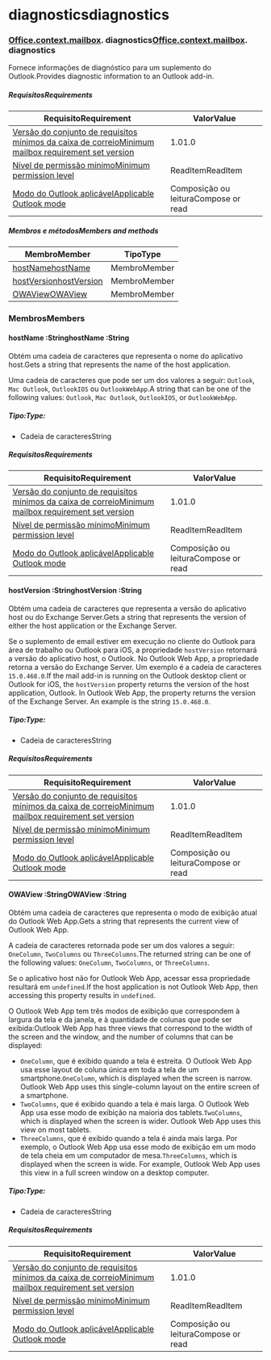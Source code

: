 
# <a name="diagnostics"></a><span data-ttu-id="c91b1-101">diagnostics</span><span class="sxs-lookup"><span data-stu-id="c91b1-101">diagnostics</span></span>

### <span data-ttu-id="c91b1-p101">[Office](Office.md)[.context](Office.context.md)[.mailbox](Office.context.mailbox.md). diagnostics</span><span class="sxs-lookup"><span data-stu-id="c91b1-p101">[Office](Office.md)[.context](Office.context.md)[.mailbox](Office.context.mailbox.md). diagnostics</span></span>

<span data-ttu-id="c91b1-104">Fornece informações de diagnóstico para um suplemento do Outlook.</span><span class="sxs-lookup"><span data-stu-id="c91b1-104">Provides diagnostic information to an Outlook add-in.</span></span>

##### <a name="requirements"></a><span data-ttu-id="c91b1-105">Requisitos</span><span class="sxs-lookup"><span data-stu-id="c91b1-105">Requirements</span></span>

|<span data-ttu-id="c91b1-106">Requisito</span><span class="sxs-lookup"><span data-stu-id="c91b1-106">Requirement</span></span>| <span data-ttu-id="c91b1-107">Valor</span><span class="sxs-lookup"><span data-stu-id="c91b1-107">Value</span></span>|
|---|---|
|[<span data-ttu-id="c91b1-108">Versão do conjunto de requisitos mínimos da caixa de correio</span><span class="sxs-lookup"><span data-stu-id="c91b1-108">Minimum mailbox requirement set version</span></span>](/javascript/office/requirement-sets/outlook-api-requirement-sets)| <span data-ttu-id="c91b1-109">1.0</span><span class="sxs-lookup"><span data-stu-id="c91b1-109">1.0</span></span>|
|[<span data-ttu-id="c91b1-110">Nível de permissão mínimo</span><span class="sxs-lookup"><span data-stu-id="c91b1-110">Minimum permission level</span></span>](https://docs.microsoft.com/outlook/add-ins/understanding-outlook-add-in-permissions)| <span data-ttu-id="c91b1-111">ReadItem</span><span class="sxs-lookup"><span data-stu-id="c91b1-111">ReadItem</span></span>|
|[<span data-ttu-id="c91b1-112">Modo do Outlook aplicável</span><span class="sxs-lookup"><span data-stu-id="c91b1-112">Applicable Outlook mode</span></span>](https://docs.microsoft.com/outlook/add-ins/#extension-points)| <span data-ttu-id="c91b1-113">Composição ou leitura</span><span class="sxs-lookup"><span data-stu-id="c91b1-113">Compose or read</span></span>|

##### <a name="members-and-methods"></a><span data-ttu-id="c91b1-114">Membros e métodos</span><span class="sxs-lookup"><span data-stu-id="c91b1-114">Members and methods</span></span>

| <span data-ttu-id="c91b1-115">Membro</span><span class="sxs-lookup"><span data-stu-id="c91b1-115">Member</span></span> | <span data-ttu-id="c91b1-116">Tipo</span><span class="sxs-lookup"><span data-stu-id="c91b1-116">Type</span></span> |
|--------|------|
| [<span data-ttu-id="c91b1-117">hostName</span><span class="sxs-lookup"><span data-stu-id="c91b1-117">hostName</span></span>](#hostname-string) | <span data-ttu-id="c91b1-118">Membro</span><span class="sxs-lookup"><span data-stu-id="c91b1-118">Member</span></span> |
| [<span data-ttu-id="c91b1-119">hostVersion</span><span class="sxs-lookup"><span data-stu-id="c91b1-119">hostVersion</span></span>](#hostversion-string) | <span data-ttu-id="c91b1-120">Membro</span><span class="sxs-lookup"><span data-stu-id="c91b1-120">Member</span></span> |
| [<span data-ttu-id="c91b1-121">OWAView</span><span class="sxs-lookup"><span data-stu-id="c91b1-121">OWAView</span></span>](#owaview-string) | <span data-ttu-id="c91b1-122">Membro</span><span class="sxs-lookup"><span data-stu-id="c91b1-122">Member</span></span> |

### <a name="members"></a><span data-ttu-id="c91b1-123">Membros</span><span class="sxs-lookup"><span data-stu-id="c91b1-123">Members</span></span>

####  <a name="hostname-string"></a><span data-ttu-id="c91b1-124">hostName :String</span><span class="sxs-lookup"><span data-stu-id="c91b1-124">hostName :String</span></span>

<span data-ttu-id="c91b1-125">Obtém uma cadeia de caracteres que representa o nome do aplicativo host.</span><span class="sxs-lookup"><span data-stu-id="c91b1-125">Gets a string that represents the name of the host application.</span></span>

<span data-ttu-id="c91b1-126">Uma cadeia de caracteres que pode ser um dos valores a seguir: `Outlook`, `Mac Outlook`, `OutlookIOS` ou `OutlookWebApp`.</span><span class="sxs-lookup"><span data-stu-id="c91b1-126">A string that can be one of the following values: `Outlook`, `Mac Outlook`, `OutlookIOS`, or `OutlookWebApp`.</span></span>

##### <a name="type"></a><span data-ttu-id="c91b1-127">Tipo:</span><span class="sxs-lookup"><span data-stu-id="c91b1-127">Type:</span></span>

*   <span data-ttu-id="c91b1-128">Cadeia de caracteres</span><span class="sxs-lookup"><span data-stu-id="c91b1-128">String</span></span>

##### <a name="requirements"></a><span data-ttu-id="c91b1-129">Requisitos</span><span class="sxs-lookup"><span data-stu-id="c91b1-129">Requirements</span></span>

|<span data-ttu-id="c91b1-130">Requisito</span><span class="sxs-lookup"><span data-stu-id="c91b1-130">Requirement</span></span>| <span data-ttu-id="c91b1-131">Valor</span><span class="sxs-lookup"><span data-stu-id="c91b1-131">Value</span></span>|
|---|---|
|[<span data-ttu-id="c91b1-132">Versão do conjunto de requisitos mínimos da caixa de correio</span><span class="sxs-lookup"><span data-stu-id="c91b1-132">Minimum mailbox requirement set version</span></span>](/javascript/office/requirement-sets/outlook-api-requirement-sets)| <span data-ttu-id="c91b1-133">1.0</span><span class="sxs-lookup"><span data-stu-id="c91b1-133">1.0</span></span>|
|[<span data-ttu-id="c91b1-134">Nível de permissão mínimo</span><span class="sxs-lookup"><span data-stu-id="c91b1-134">Minimum permission level</span></span>](https://docs.microsoft.com/outlook/add-ins/understanding-outlook-add-in-permissions)| <span data-ttu-id="c91b1-135">ReadItem</span><span class="sxs-lookup"><span data-stu-id="c91b1-135">ReadItem</span></span>|
|[<span data-ttu-id="c91b1-136">Modo do Outlook aplicável</span><span class="sxs-lookup"><span data-stu-id="c91b1-136">Applicable Outlook mode</span></span>](https://docs.microsoft.com/outlook/add-ins/#extension-points)| <span data-ttu-id="c91b1-137">Composição ou leitura</span><span class="sxs-lookup"><span data-stu-id="c91b1-137">Compose or read</span></span>|

####  <a name="hostversion-string"></a><span data-ttu-id="c91b1-138">hostVersion :String</span><span class="sxs-lookup"><span data-stu-id="c91b1-138">hostVersion :String</span></span>

<span data-ttu-id="c91b1-139">Obtém uma cadeia de caracteres que representa a versão do aplicativo host ou do Exchange Server.</span><span class="sxs-lookup"><span data-stu-id="c91b1-139">Gets a string that represents the version of either the host application or the Exchange Server.</span></span>

<span data-ttu-id="c91b1-p102">Se o suplemento de email estiver em execução no cliente do Outlook para área de trabalho ou Outlook para iOS, a propriedade `hostVersion` retornará a versão do aplicativo host, o Outlook. No Outlook Web App, a propriedade retorna a versão do Exchange Server. Um exemplo é a cadeia de caracteres `15.0.468.0`.</span><span class="sxs-lookup"><span data-stu-id="c91b1-p102">If the mail add-in is running on the Outlook desktop client or Outlook for iOS, the `hostVersion` property returns the version of the host application, Outlook. In Outlook Web App, the property returns the version of the Exchange Server. An example is the string `15.0.468.0`.</span></span>

##### <a name="type"></a><span data-ttu-id="c91b1-143">Tipo:</span><span class="sxs-lookup"><span data-stu-id="c91b1-143">Type:</span></span>

*   <span data-ttu-id="c91b1-144">Cadeia de caracteres</span><span class="sxs-lookup"><span data-stu-id="c91b1-144">String</span></span>

##### <a name="requirements"></a><span data-ttu-id="c91b1-145">Requisitos</span><span class="sxs-lookup"><span data-stu-id="c91b1-145">Requirements</span></span>

|<span data-ttu-id="c91b1-146">Requisito</span><span class="sxs-lookup"><span data-stu-id="c91b1-146">Requirement</span></span>| <span data-ttu-id="c91b1-147">Valor</span><span class="sxs-lookup"><span data-stu-id="c91b1-147">Value</span></span>|
|---|---|
|[<span data-ttu-id="c91b1-148">Versão do conjunto de requisitos mínimos da caixa de correio</span><span class="sxs-lookup"><span data-stu-id="c91b1-148">Minimum mailbox requirement set version</span></span>](/javascript/office/requirement-sets/outlook-api-requirement-sets)| <span data-ttu-id="c91b1-149">1.0</span><span class="sxs-lookup"><span data-stu-id="c91b1-149">1.0</span></span>|
|[<span data-ttu-id="c91b1-150">Nível de permissão mínimo</span><span class="sxs-lookup"><span data-stu-id="c91b1-150">Minimum permission level</span></span>](https://docs.microsoft.com/outlook/add-ins/understanding-outlook-add-in-permissions)| <span data-ttu-id="c91b1-151">ReadItem</span><span class="sxs-lookup"><span data-stu-id="c91b1-151">ReadItem</span></span>|
|[<span data-ttu-id="c91b1-152">Modo do Outlook aplicável</span><span class="sxs-lookup"><span data-stu-id="c91b1-152">Applicable Outlook mode</span></span>](https://docs.microsoft.com/outlook/add-ins/#extension-points)| <span data-ttu-id="c91b1-153">Composição ou leitura</span><span class="sxs-lookup"><span data-stu-id="c91b1-153">Compose or read</span></span>|

####  <a name="owaview-string"></a><span data-ttu-id="c91b1-154">OWAView :String</span><span class="sxs-lookup"><span data-stu-id="c91b1-154">OWAView :String</span></span>

<span data-ttu-id="c91b1-155">Obtém uma cadeia de caracteres que representa o modo de exibição atual do Outlook Web App.</span><span class="sxs-lookup"><span data-stu-id="c91b1-155">Gets a string that represents the current view of Outlook Web App.</span></span>

<span data-ttu-id="c91b1-156">A cadeia de caracteres retornada pode ser um dos valores a seguir: `OneColumn`, `TwoColumns` ou `ThreeColumns`.</span><span class="sxs-lookup"><span data-stu-id="c91b1-156">The returned string can be one of the following values: `OneColumn`, `TwoColumns`, or `ThreeColumns`.</span></span>

<span data-ttu-id="c91b1-157">Se o aplicativo host não for Outlook Web App, acessar essa propriedade resultará em `undefined`.</span><span class="sxs-lookup"><span data-stu-id="c91b1-157">If the host application is not Outlook Web App, then accessing this property results in `undefined`.</span></span>

<span data-ttu-id="c91b1-158">O Outlook Web App tem três modos de exibição que correspondem à largura da tela e da janela, e à quantidade de colunas que pode ser exibida:</span><span class="sxs-lookup"><span data-stu-id="c91b1-158">Outlook Web App has three views that correspond to the width of the screen and the window, and the number of columns that can be displayed:</span></span>

*   <span data-ttu-id="c91b1-p103">`OneColumn`, que é exibido quando a tela é estreita. O Outlook Web App usa esse layout de coluna única em toda a tela de um smartphone.</span><span class="sxs-lookup"><span data-stu-id="c91b1-p103">`OneColumn`, which is displayed when the screen is narrow. Outlook Web App uses this single-column layout on the entire screen of a smartphone.</span></span>
*   <span data-ttu-id="c91b1-p104">`TwoColumns`, que é exibido quando a tela é mais larga. O Outlook Web App usa esse modo de exibição na maioria dos tablets.</span><span class="sxs-lookup"><span data-stu-id="c91b1-p104">`TwoColumns`, which is displayed when the screen is wider. Outlook Web App uses this view on most tablets.</span></span>
*   <span data-ttu-id="c91b1-p105">`ThreeColumns`, que é exibido quando a tela é ainda mais larga. Por exemplo, o Outlook Web App usa esse modo de exibição em um modo de tela cheia em um computador de mesa.</span><span class="sxs-lookup"><span data-stu-id="c91b1-p105">`ThreeColumns`, which is displayed when the screen is wide. For example, Outlook Web App uses this view in a full screen window on a desktop computer.</span></span>

##### <a name="type"></a><span data-ttu-id="c91b1-165">Tipo:</span><span class="sxs-lookup"><span data-stu-id="c91b1-165">Type:</span></span>

*   <span data-ttu-id="c91b1-166">Cadeia de caracteres</span><span class="sxs-lookup"><span data-stu-id="c91b1-166">String</span></span>

##### <a name="requirements"></a><span data-ttu-id="c91b1-167">Requisitos</span><span class="sxs-lookup"><span data-stu-id="c91b1-167">Requirements</span></span>

|<span data-ttu-id="c91b1-168">Requisito</span><span class="sxs-lookup"><span data-stu-id="c91b1-168">Requirement</span></span>| <span data-ttu-id="c91b1-169">Valor</span><span class="sxs-lookup"><span data-stu-id="c91b1-169">Value</span></span>|
|---|---|
|[<span data-ttu-id="c91b1-170">Versão do conjunto de requisitos mínimos da caixa de correio</span><span class="sxs-lookup"><span data-stu-id="c91b1-170">Minimum mailbox requirement set version</span></span>](/javascript/office/requirement-sets/outlook-api-requirement-sets)| <span data-ttu-id="c91b1-171">1.0</span><span class="sxs-lookup"><span data-stu-id="c91b1-171">1.0</span></span>|
|[<span data-ttu-id="c91b1-172">Nível de permissão mínimo</span><span class="sxs-lookup"><span data-stu-id="c91b1-172">Minimum permission level</span></span>](https://docs.microsoft.com/outlook/add-ins/understanding-outlook-add-in-permissions)| <span data-ttu-id="c91b1-173">ReadItem</span><span class="sxs-lookup"><span data-stu-id="c91b1-173">ReadItem</span></span>|
|[<span data-ttu-id="c91b1-174">Modo do Outlook aplicável</span><span class="sxs-lookup"><span data-stu-id="c91b1-174">Applicable Outlook mode</span></span>](https://docs.microsoft.com/outlook/add-ins/#extension-points)| <span data-ttu-id="c91b1-175">Composição ou leitura</span><span class="sxs-lookup"><span data-stu-id="c91b1-175">Compose or read</span></span>|